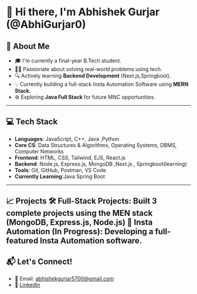 # 👋 Hi there, I'm Abhishek Gurjar (@AbhiGurjar0)

## 🚀 About Me

- 🎓 I'm currently a final-year B.Tech student.
- 👨‍💻 Passionate about solving real-world problems using tech.
- 🔍 Actively learning **Backend Development** (Next.js,Springboot).
- 💡 Currently building a full-stack Insta Automation Software using **MERN Stack**.
- ⚙️ Exploring **Java Full Stack** for future MNC opportunities.


---

## 💻 Tech Stack

- **Languages**: JavaScript, C++, Java ,Python
- **Core CS**: Data Structures & Algorithms, Operating Systems, DBMS, Computer Networks
- **Frontend**: HTML, CSS, Tailwind, EJS, React.js
- **Backend**: Node.js, Express.js, MongoDB ,Next.js , Springboot(learning)
- **Tools**: Git, GitHub, Postman, VS Code
- **Currently Learning**:Java Spring Boot

---
📈 Projects
    🛠️ Full-Stack Projects: Built 3 complete projects using the MEN stack (MongoDB, Express.js, Node.js)
    📱 Insta Automation (In Progress): Developing a full-featured Insta Automation software.
---

## 📬 Let's Connect!
- 📧 Email: abhishekgurjar5700@gmail.com
- 🔗 [LinkedIn](https://www.linkedin.com/in/abhigurjar0/)



